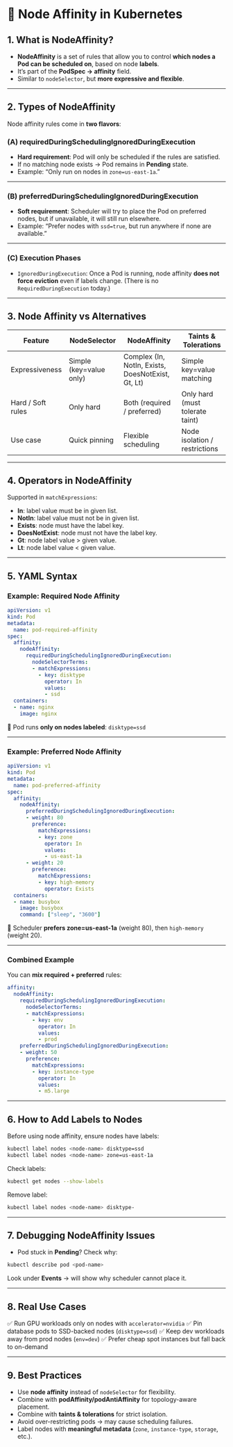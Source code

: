 # 🚀 Node Affinity in Kubernetes

## 1. What is NodeAffinity?

* **NodeAffinity** is a set of rules that allow you to control **which nodes a Pod can be scheduled on**, based on node **labels**.
* It’s part of the **PodSpec → affinity** field.
* Similar to `nodeSelector`, but **more expressive and flexible**.

---

## 2. Types of NodeAffinity

Node affinity rules come in **two flavors**:

### (A) **requiredDuringSchedulingIgnoredDuringExecution**

* **Hard requirement**: Pod will only be scheduled if the rules are satisfied.
* If no matching node exists → Pod remains in **Pending** state.
* Example: “Only run on nodes in `zone=us-east-1a`.”

---

### (B) **preferredDuringSchedulingIgnoredDuringExecution**

* **Soft requirement**: Scheduler will try to place the Pod on preferred nodes, but if unavailable, it will still run elsewhere.
* Example: “Prefer nodes with `ssd=true`, but run anywhere if none are available.”

---

### (C) Execution Phases

* `IgnoredDuringExecution`: Once a Pod is running, node affinity **does not force eviction** even if labels change.
  (There is no `RequiredDuringExecution` today.)

---

## 3. Node Affinity vs Alternatives

| Feature           | NodeSelector            | NodeAffinity                                      | Taints & Tolerations            |
| ----------------- | ----------------------- | ------------------------------------------------- | ------------------------------- |
| Expressiveness    | Simple (key=value only) | Complex (In, NotIn, Exists, DoesNotExist, Gt, Lt) | Simple key=value matching       |
| Hard / Soft rules | Only hard               | Both (required / preferred)                       | Only hard (must tolerate taint) |
| Use case          | Quick pinning           | Flexible scheduling                               | Node isolation / restrictions   |

---

## 4. Operators in NodeAffinity

Supported in `matchExpressions`:

* **In**: label value must be in given list.
* **NotIn**: label value must not be in given list.
* **Exists**: node must have the label key.
* **DoesNotExist**: node must not have the label key.
* **Gt**: node label value > given value.
* **Lt**: node label value < given value.

---

## 5. YAML Syntax

### Example: Required Node Affinity

```yaml
apiVersion: v1
kind: Pod
metadata:
  name: pod-required-affinity
spec:
  affinity:
    nodeAffinity:
      requiredDuringSchedulingIgnoredDuringExecution:
        nodeSelectorTerms:
        - matchExpressions:
          - key: disktype
            operator: In
            values:
            - ssd
  containers:
  - name: nginx
    image: nginx
```

🔹 Pod runs **only on nodes labeled**: `disktype=ssd`

---

### Example: Preferred Node Affinity

```yaml
apiVersion: v1
kind: Pod
metadata:
  name: pod-preferred-affinity
spec:
  affinity:
    nodeAffinity:
      preferredDuringSchedulingIgnoredDuringExecution:
      - weight: 80
        preference:
          matchExpressions:
          - key: zone
            operator: In
            values:
            - us-east-1a
      - weight: 20
        preference:
          matchExpressions:
          - key: high-memory
            operator: Exists
  containers:
  - name: busybox
    image: busybox
    command: ["sleep", "3600"]
```

🔹 Scheduler **prefers zone=us-east-1a** (weight 80), then `high-memory` (weight 20).

---

### Combined Example

You can **mix required + preferred** rules:

```yaml
affinity:
  nodeAffinity:
    requiredDuringSchedulingIgnoredDuringExecution:
      nodeSelectorTerms:
      - matchExpressions:
        - key: env
          operator: In
          values:
          - prod
    preferredDuringSchedulingIgnoredDuringExecution:
    - weight: 50
      preference:
        matchExpressions:
        - key: instance-type
          operator: In
          values:
          - m5.large
```

---

## 6. How to Add Labels to Nodes

Before using node affinity, ensure nodes have labels:

```bash
kubectl label nodes <node-name> disktype=ssd
kubectl label nodes <node-name> zone=us-east-1a
```

Check labels:

```bash
kubectl get nodes --show-labels
```

Remove label:

```bash
kubectl label nodes <node-name> disktype-
```

---

## 7. Debugging NodeAffinity Issues

* Pod stuck in **Pending**? Check why:

```bash
kubectl describe pod <pod-name>
```

Look under **Events** → will show why scheduler cannot place it.

---

## 8. Real Use Cases

✅ Run GPU workloads only on nodes with `accelerator=nvidia`
✅ Pin database pods to SSD-backed nodes (`disktype=ssd`)
✅ Keep dev workloads away from prod nodes (`env=dev`)
✅ Prefer cheap spot instances but fall back to on-demand

---

## 9. Best Practices

* Use **node affinity** instead of `nodeSelector` for flexibility.
* Combine with **podAffinity/podAntiAffinity** for topology-aware placement.
* Combine with **taints & tolerations** for strict isolation.
* Avoid over-restricting pods → may cause scheduling failures.
* Label nodes with **meaningful metadata** (`zone`, `instance-type`, `storage`, etc.).
